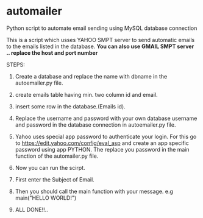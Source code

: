 # automailer
Python script to automate email sending using MySQL database connection


This is a script which usses YAHOO SMPT server to send automatic emails to the emails listed in the database.
**You can also use GMAIL SMPT server .. replace the host and port number**

STEPS:
1. Create a database and replace the name with dbname in the autoemailer.py file.
2. create emails table having min. two column id and email.
3. insert some row in the database.(Emails id).
4. Replace the username and password with your own database username and password in the database connection in autoemailer.py file.
5. Yahoo uses special app password to authenticate your login. For this go to https://edit.yahoo.com/config/eval_asp and create an app specific password using app PYTHON. The replace you password in the main function of the automailer.py file.
6. Now you can run the scirpt.
7. First enter the Subject of Email.
8. Then you should call the main function with your message.
    e.g main("HELLO WORLD!")
    
9. ALL DONE!!.. 
